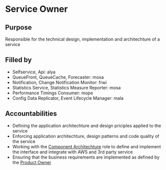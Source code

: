 # Service Owner

## Purpose
Responsible for the technical design, implementation and architechture of a service

## Filled by
- Selfservice, Api: alya
- QueueFront, QueueCache, Forecaster: mosa
- Notification, Change Notification Monitor: frwi
- Statistics Service, Statistics Measure Reporter: mosa 
- Performance Timings Consumer: mope
- Config Data Replicator, Event Lifecycle Manager: mala 

## Accountabilities
- Defining the application architechture and design priciples applied to the service
- Enforcing application architechture, design patterns and code quality of the service
- Working with the [Component Architechture](https://github.com/queueit/holacracy/blob/master/roles/component-architecture.md) 
  role to define and implement the interface and integrate with AWS and 3rd party service
- Ensuring that the business requirements are implemented as defined by the 
  [Product Owner](https://github.com/queueit/holacracy/blob/master/roles/product-owner.md)


